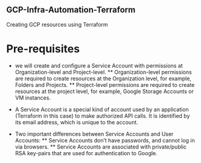 ## GCP-Infra-Automation-Terraform
Creating GCP resources using Terraform


# Pre-requisites
* we will create and configure a Service Account with permissions at Organization-level and Project-level.
    ** Organization-level permissions are required to create resources at the Organization level, for example, Folders and Projects.
    ** Project-level permissions are required to create resources at the project level, for example, Google Storage Accounts or VM instances.
  
* A Service Account is a special kind of account used by an application (Terraform in this case) to make authorized API calls.
  It is identified by its email address, which is unique to the account.
  
* Two important differences between Service Accounts and User Accounts:
    ** Service Accounts don’t have passwords, and cannot log in via browsers.
    ** Service Accounts are associated with private/public RSA key-pairs that are used for authentication to Google.

